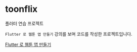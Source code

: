 # toonflix

플러터 연습 프로젝트  

 `Flutter 로 웹툰 앱 만들기` 강의를 보며 코드를 작성한 프로젝트입니다.  

[Flutter 로 웹툰 앱 만들기](https://nomadcoders.co/flutter-for-beginners/lobby)
